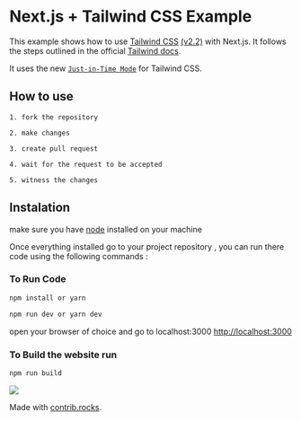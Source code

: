 # Next.js + Tailwind CSS Example

This example shows how to use [Tailwind CSS](https://tailwindcss.com/) [(v2.2)](https://blog.tailwindcss.com/tailwindcss-2-2) with Next.js. It follows the steps outlined in the official [Tailwind docs](https://tailwindcss.com/docs/guides/nextjs).

It uses the new [`Just-in-Time Mode`](https://tailwindcss.com/docs/just-in-time-mode) for Tailwind CSS.

## How to use

`1. fork the repository ` 

`2. make changes`

`3. create pull request`

`4. wait for the request to be accepted`

`5. witness the changes`
## Instalation 

 make sure you have [node](https://nodejs.org/) installed on your machine 

Once everything installed go to your project repository , you can run there code using the following commands :



### To Run Code

```bash
npm install or yarn

npm run dev or yarn dev
```

open your browser of choice and go to localhost:3000 [http://localhost:3000](http://localhost:3000)

### To Build the website run 

```bash
npm run build
```

<a href="https://github.com/house-of-wizards/website/graphs/contributors">
  <img src="https://contrib.rocks/image?repo=house-of-wizards/website" />
</a>

Made with [contrib.rocks](https://contrib.rocks).
